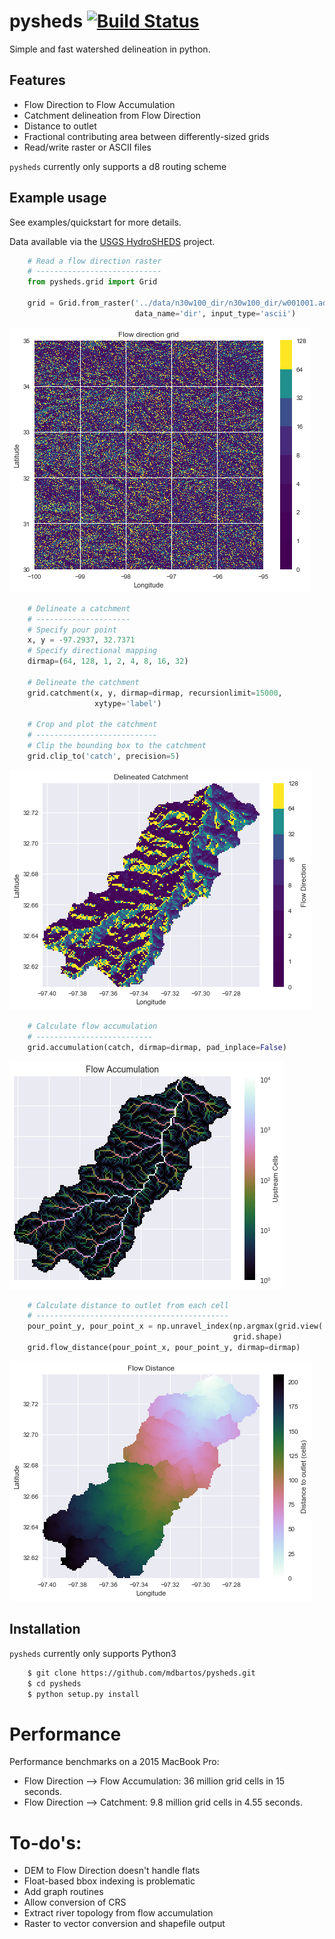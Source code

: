 # pysheds [![Build Status](https://travis-ci.org/mdbartos/pysheds.svg?branch=master)](https://travis-ci.org/mdbartos/pysheds)
Simple and fast watershed delineation in python.

## Features

- Flow Direction to Flow Accumulation
- Catchment delineation from Flow Direction
- Distance to outlet
- Fractional contributing area between differently-sized grids
- Read/write raster or ASCII files

`pysheds` currently only supports a d8 routing scheme

## Example usage

See examples/quickstart for more details.

Data available via the [USGS HydroSHEDS](https://hydrosheds.cr.usgs.gov/datadownload.php) project.

```python
    # Read a flow direction raster
    # ----------------------------
    from pysheds.grid import Grid

    grid = Grid.from_raster('../data/n30w100_dir/n30w100_dir/w001001.adf',
                            data_name='dir', input_type='ascii')
```

![Example 1](examples/flow_direction.png)

```python
    # Delineate a catchment
    # ---------------------
    # Specify pour point
    x, y = -97.2937, 32.7371
    # Specify directional mapping
    dirmap=(64, 128, 1, 2, 4, 8, 16, 32)

    # Delineate the catchment
    grid.catchment(x, y, dirmap=dirmap, recursionlimit=15000,
                   xytype='label')

    # Crop and plot the catchment
    # ---------------------------
    # Clip the bounding box to the catchment
    grid.clip_to('catch', precision=5)
```

![Example 2](examples/catchment.png)

```python
    # Calculate flow accumulation
    # --------------------------
    grid.accumulation(catch, dirmap=dirmap, pad_inplace=False)
```

![Example 3](examples/flow_accumulation.png)

```python
    # Calculate distance to outlet from each cell
    # -------------------------------------------
    pour_point_y, pour_point_x = np.unravel_index(np.argmax(grid.view('catch')),
                                                  grid.shape)
    grid.flow_distance(pour_point_x, pour_point_y, dirmap=dirmap)
```

![Example 4](examples/flow_distance.png)

## Installation

`pysheds` currently only supports Python3

```bash
    $ git clone https://github.com/mdbartos/pysheds.git
    $ cd pysheds
    $ python setup.py install
```


# Performance
Performance benchmarks on a 2015 MacBook Pro:

- Flow Direction --> Flow Accumulation: 36 million grid cells in 15 seconds.
- Flow Direction --> Catchment: 9.8 million grid cells in 4.55 seconds.

# To-do's:
- DEM to Flow Direction doesn't handle flats
- Float-based bbox indexing is problematic
- Add graph routines
- Allow conversion of CRS
- Extract river topology from flow accumulation
- Raster to vector conversion and shapefile output
